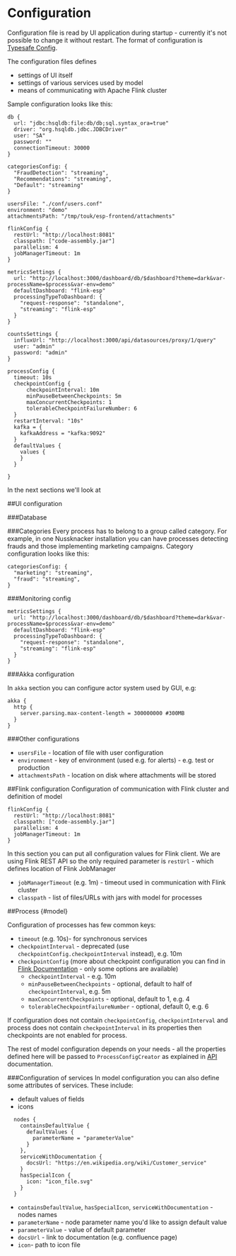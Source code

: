 Configuration
=============

Configuration file is read by UI application during startup - currently it's not possible to change it without restart.
The format of configuration is [Typesafe Config](https://github.com/typesafehub/config).

The configuration files defines
* settings of UI itself
* settings of various services used by model
* means of communicating with Apache Flink cluster

Sample configuration looks like this:
```config
db {
  url: "jdbc:hsqldb:file:db/db;sql.syntax_ora=true"
  driver: "org.hsqldb.jdbc.JDBCDriver"
  user: "SA"
  password: ""
  connectionTimeout: 30000
}

categoriesConfig: {
  "FraudDetection": "streaming",
  "Recommendations": "streaming",
  "Default": "streaming"
}

usersFile: "./conf/users.conf"
environment: "demo"
attachmentsPath: "/tmp/touk/esp-frontend/attachments"

flinkConfig {
  restUrl: "http://localhost:8081"
  classpath: ["code-assembly.jar"]
  parallelism: 4
  jobManagerTimeout: 1m
}

metricsSettings {
  url: "http://localhost:3000/dashboard/db/$dashboard?theme=dark&var-processName=$process&var-env=demo"
  defaultDashboard: "flink-esp"
  processingTypeToDashboard: {
    "request-response": "standalone",
    "streaming": "flink-esp"
  }
}

countsSettings {
  influxUrl: "http://localhost:3000/api/datasources/proxy/1/query"
  user: "admin"
  password: "admin"
}

processConfig {
  timeout: 10s
  checkpointConfig {
      checkpointInterval: 10m
      minPauseBetweenCheckpoints: 5m
      maxConcurrentCheckpoints: 1
      tolerableCheckpointFailureNumber: 6
  }
  restartInterval: "10s"
  kafka = {
    kafkaAddress = "kafka:9092"
  }
  defaultValues {
    values {
    }
  }

}

```
In the next sections we'll look at 

##UI configuration

###Database

###Categories
Every process has to belong to a group called category. For example, in one Nussknacker installation you can 
have processes detecting frauds and those implementing marketing campaigns. Category configuration looks like this:
```
categoriesConfig: {
  "marketing": "streaming",
  "fraud": "streaming",
}
```

###Monitoring config
```
metricsSettings {
  url: "http://localhost:3000/dashboard/db/$dashboard?theme=dark&var-processName=$process&var-env=demo"
  defaultDashboard: "flink-esp"
  processingTypeToDashboard: {
    "request-response": "standalone",
    "streaming": "flink-esp"
  }
}
```

###Akka configuration

In `akka` section you can configure actor system used by GUI, e.g:
```
akka {
  http {
    server.parsing.max-content-length = 300000000 #300MB
  }
}

```

###Other configurations

* `usersFile` - location of file with user configuration
* `environment` - key of environment (used e.g. for alerts) - e.g. test or production
* `attachmentsPath` - location on disk where attachments will be stored

##Flink configuration
Configuration of communication with Flink cluster and definition of model

```
flinkConfig {
  restUrl: "http://localhost:8081"
  classpath: ["code-assembly.jar"]
  parallelism: 4
  jobManagerTimeout: 1m
}
```
In this section you can put all configuration values for Flink client. We are using Flink REST API so the only
required parameter is `restUrl` - which defines location of Flink JobManager
* `jobManagerTimeout` (e.g. 1m) - timeout used in communication with Flink cluster
* `classpath` - list of files/URLs with jars with model for processes

##Process  {#model}

Configuration of processes has few common keys:
*  `timeout` (e.g. 10s)- for synchronous services
*  `checkpointInterval` - deprecated (use `checkpointConfig.checkpointInterval` instead), e.g. 10m
*  `checkpointConfig` (more about checkpoint configuration you can find in [Flink Documentation](https://ci.apache.org/projects/flink/flink-docs-release-{{book.flinkMajorVersion}}/api/java/org/apache/flink/streaming/api/environment/CheckpointConfig.html) - only some options are available)
    * `checkpointInterval` - e.g. 10m
    * `minPauseBetweenCheckpoints` - optional, default to half of `checkpointInterval`, e.g. 5m
    * `maxConcurrentCheckpoints` - optional, default to 1, e.g. 4
    * `tolerableCheckpointFailureNumber` - optional, default 0, e.g. 6

If configuration does not contain `checkpointConfig`, `checkpointInterval` and process does not contain `checkpointInterval` in its properties then checkpoints are not enabled for process.

The rest of model configuration depends on your needs - all the properties defined here will be passed to ```ProcessConfigCreator``` as explained in [API](API.md) documentation.

###Configuration of services
In model configuration you can also define some attributes of services. These include:
* default values of fields
* icons

```
  nodes {
    containsDefaultValue {
      defaultValues {
        parameterName = "parameterValue"
      }
    },
    serviceWithDocumentation {
      docsUrl: "https://en.wikipedia.org/wiki/Customer_service"
    }
    hasSpecialIcon {
      icon: "icon_file.svg"
    }
  }

```
* `containsDefaultValue`, `hasSpecialIcon`, `serviceWithDocumentation` - nodes names
* `parameterName` - node parameter name you'd like to assign default value
* `parameterValue` - value of default parameter
* `docsUrl` - link to documentation (e.g. confluence page)
* `icon`- path to icon file
